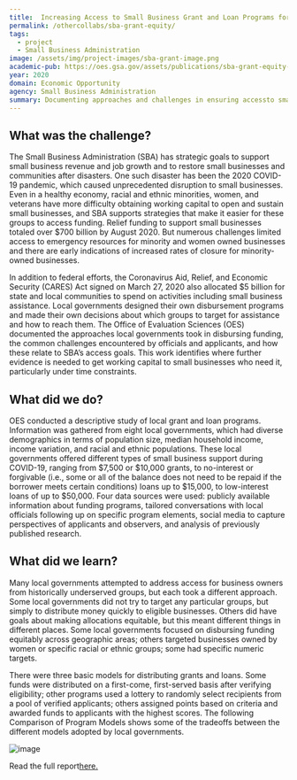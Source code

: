 ```yaml
---
title:  Increasing Access to Small Business Grant and Loan Programs for Historically Underserved Groups
permalink: /othercollabs/sba-grant-equity/
tags:
  - project 
  - Small Business Administration
image: /assets/img/project-images/sba-grant-image.png
academic-pub: https://oes.gsa.gov/assets/publications/sba-grant-equity-report.pdf
year: 2020
domain: Economic Opportunity
agency: Small Business Administration
summary: Documenting approaches and challenges in ensuring accessto small business grant and loan programs.
---
```

## What was the challenge?

The Small Business Administration (SBA) has strategic goals to support small business revenue and job growth and to restore small businesses and communities after disasters. One such disaster has been the 2020 COVID-19 pandemic, which caused unprecedented disruption to small businesses. Even in a healthy economy, racial and ethnic minorities, women, and veterans have more difficulty obtaining working capital to open and sustain small businesses, and SBA supports strategies that make it easier for these groups to access funding. Relief funding to support small businesses totaled over $700 billion by August 2020. But numerous challenges limited access to emergency resources for minority and women owned businesses and there are early indications of increased rates of closure for minority-owned businesses. 

In addition to federal efforts, the Coronavirus Aid, Relief, and Economic Security (CARES) Act signed on March 27, 2020 also allocated $5 billion for state and local communities to spend on activities including small business assistance. Local governments designed their own disbursement programs and made their own decisions about which groups to target for assistance and how to reach them. The Office of Evaluation Sciences (OES) documented the approaches local governments took in disbursing funding, the common challenges encountered by officials and applicants, and how these relate to SBA’s access goals. This  work identifies where further evidence is needed to get working capital to small businesses who need it, particularly under time constraints. 

## What did we do?

OES conducted a descriptive study of local grant and loan programs. Information was gathered from eight local governments, which had diverse demographics in terms of population size, median household income, income variation, and racial and ethnic populations. These local governments offered different types of small business support during COVID-19, ranging from $7,500 or $10,000 grants, to no-interest or forgivable (i.e., some or all of the balance does not need to be repaid if the borrower meets certain conditions) loans up to $15,000,  to low-interest loans of up to $50,000. Four data sources were used: publicly available information about funding programs, tailored conversations with local officials following up on specific program elements, social media to capture perspectives of applicants and observers, and analysis of previously published research. 

## What did we learn?

Many local governments attempted to address access for business owners from historically underserved groups, but each took a different approach.  Some local governments did not try to target any particular groups, but simply to distribute money quickly to eligible businesses. Others did have goals about making allocations equitable, but this meant different things in different places. Some local governments focused on disbursing funding equitably across geographic areas; others targeted businesses owned by women or specific racial or ethnic groups; some had specific numeric targets. 

There were three basic models for distributing grants and loans. Some funds were distributed on a first-come, first-served basis after verifying eligibility; other programs used a lottery to randomly select recipients from a pool of verified applicants; others assigned points based on criteria and awarded funds to applicants with the highest scores. The following Comparison of Program Models shows some of the tradeoffs between the different models adopted by local governments.

![image]({{site.baseurl}}/assets/img/project-images/sba-grant-image1.png)
 
Read the full report<a href="https://oes.gsa.gov/assets/publications/sba-grant-equity-report.pdf">here.</a>
